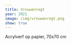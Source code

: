 ```yaml
---
title: Vrouwenregt
year: 2021
image: /img/vrouwenregt.png
show: true
---
```

Acrylverf op papier, 70x70 cm